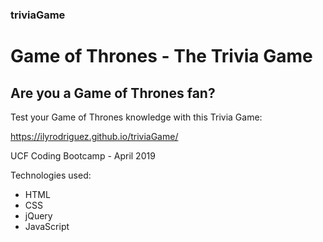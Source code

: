 ### triviaGame
# Game of Thrones - The Trivia Game
## Are you a Game of Thrones fan?
Test your Game of Thrones knowledge with this Trivia Game:

https://ilyrodriguez.github.io/triviaGame/

UCF Coding Bootcamp  -  April 2019

Technologies used:
- HTML
- CSS
- jQuery
- JavaScript
